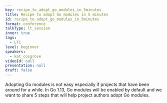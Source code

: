 ```yaml
---
key: recipe_to_adopt_go_modules_in_5minutes
title: Recipe to adopt Go modules in 5 minutes
id: recipe_to_adopt_go_modules_in_5minutes
format: conference
talkType: lt_session
inner: true
tags:
  - LT1
level: beginner
speakers:
  - kat_cosgrove
videoId: null
presentation: null
draft: false
---
```

Adopting Go modules is not easy especially if projects that have been around for a while. In Go 1.13, Go modules will be enabled by default and we want to share 5 steps that will help project authors adopt Go modules.
